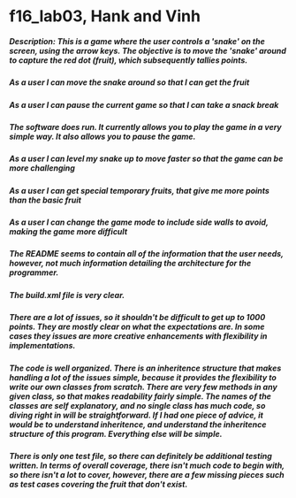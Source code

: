 # f16_lab03, Hank and Vinh

##### Description: This is a game where the user controls a 'snake' on the screen, using the arrow keys. The objective is to move the 'snake' around to capture the red dot (fruit), which subsequently tallies points.

##### As a user I can move the snake around so that I can get the fruit
##### As a user I can pause the current game so that I can take a snack break

##### The software does run. It currently allows you to play the game in a very simple way. It also allows you to pause the game.

##### As a user I can level my snake up to move faster so that the game can be more challenging
##### As a user I can get special temporary fruits, that give me more points than the basic fruit
##### As a user I can change the game mode to include side walls to avoid, making the game more difficult

##### The README seems to contain all of the information that the user needs, however, not much information detailing the architecture for the programmer.

##### The build.xml file is very clear.

##### There are a lot of issues, so it shouldn't be difficult to get up to 1000 points. They are mostly clear on what the expectations are. In some cases they issues are more creative enhancements with flexibility in implementations.

##### The code is well organized. There is an inheritence structure that makes handling a lot of the issues simple, because it provides the flexibility to write our own classes from scratch. There are very few methods in any given class, so that makes readability fairly simple. The names of the classes are self explanatory, and no single class has much code, so diving right in will be straightforward. If I had one piece of advice, it would be to understand inheritence, and understand the inheritence structure of this program. Everything else will be simple.

##### There is only one test file, so there can definitely be additional testing written. In terms of overall coverage, there isn't much code to begin with, so there isn't a lot to cover, however, there are a few missing pieces such as test cases covering the fruit that don't exist.



